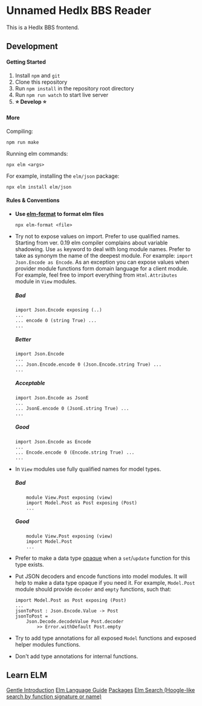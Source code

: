 # Unnamed Hedlx BBS Reader 

This is a Hedlx BBS frontend.

## Development

#### Getting Started

1. Install `npm` and `git`
1. Clone this repository
1. Run `npm install` in the repository root directory
1. Run `npm run watch` to start live server
1. **⭐ Develop ⭐**

#### More

Compiling:
```
npm run make
```

Running elm commands:
```
npx elm <args>
```

For example, installing the `elm/json` package:

```
npx elm install elm/json
```

#### Rules & Conventions

- **Use [elm-format](https://github.com/avh4/elm-format) to format elm files**
    ```
    npx elm-format <file>
    ```
- Try not to expose values on import. Prefer to use qualified names. Starting from ver. 0.19 elm compiler complains about variable shadowing. 
Use `as` keyword to deal with long module names. Prefer to take as synonym the name of the deepest module. For example: `import Json.Encode as Encode`. 
As an exception you can expose values when provider module functions form domain language for a client module. For example, feel free to import everything from `Html.Attributes` module in `View` modules.

    ##### Bad
    ```
    import Json.Encode exposing (..)
    ...
    ... encode 0 (string True) ...
    ...
    ```

    ##### Better
    ```
    import Json.Encode 
    ...
    ... Json.Encode.encode 0 (Json.Encode.string True) ...
    ...
    ```

    ##### Acceptable
    ```
    import Json.Encode as JsonE
    ...
    ... JsonE.encode 0 (JsonE.string True) ...
    ...
    ```

    ##### Good
    ```
    import Json.Encode as Encode
    ...
    ... Encode.encode 0 (Encode.string True) ...
    ...
    ```
- In `View` modules use fully qualified names for model types.
    ##### Bad
    ```
        module View.Post exposing (view)
        import Model.Post as Post exposing (Post)
        ...
    ```
    ##### Good
    ```
        module View.Post exposing (view)
        import Model.Post 
        ...
    ```

- Prefer to make a data type [opaque](https://package.elm-lang.org/help/design-guidelines) when a `set`/`update` function for this type exists. 

- Put JSON decoders and encode functions into model modules. It will help to make a data type opaque if you need it. For example, `Model.Post` module should provide `decoder` and `empty` functions, such that:
    ```
    import Model.Post as Post exposing (Post)
    ...
    jsonToPost : Json.Encode.Value -> Post
    jsonToPost = 
        Json.Decode.decodeValue Post.decoder 
            >> Error.withDefault Post.empty
    ```
- Try to add type annotations for all exposed `Model` functions and exposed helper modules functions.

- Don't add type annotations for internal functions. 

## Learn ELM
[Gentle Introduction](https://elmprogramming.com/)
[Elm Language Guide](https://guide.elm-lang.org/)
[Packages](https://package.elm-lang.org/)
[Elm Search (Hoogle-like search by function signature or name)](https://klaftertief.github.io/elm-search/)

